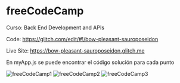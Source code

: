 # freeCodeCamp
Curso: Back End Development and APIs

Code: https://glitch.com/edit/#!/bow-pleasant-sauroposeidon

Live Site: https://bow-pleasant-sauroposeidon.glitch.me

En myApp.js se puede encontrar el código solución para cada punto

![freeCodeCamp1](https://user-images.githubusercontent.com/88067732/143510945-2355ee1e-5ad9-4617-bf38-7167917c72d6.PNG)
![freeCodeCamp2](https://user-images.githubusercontent.com/88067732/143510991-33675c44-36fd-42f7-87a1-e00546ec5ae1.PNG)
![freeCodeCamp3](https://user-images.githubusercontent.com/88067732/143510997-3f65992d-857a-46d8-9431-0fe4e7efd77a.PNG)
